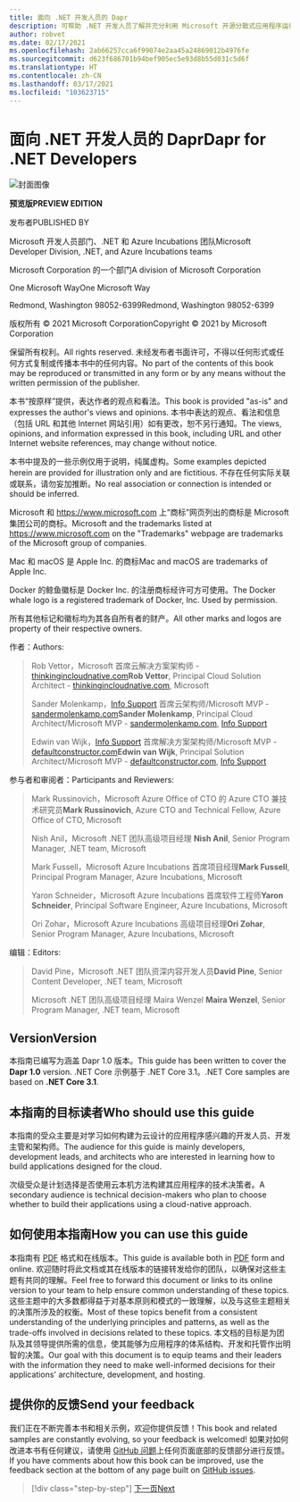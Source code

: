 ```yaml
---
title: 面向 .NET 开发人员的 Dapr
description: 可帮助 .NET 开发人员了解并充分利用 Microsoft 开源分散式应用程序运行时的全部功能的指南。
author: robvet
ms.date: 02/17/2021
ms.openlocfilehash: 2ab66257cca6f99074e2aa45a24869012b4976fe
ms.sourcegitcommit: d623f686701b94bef905ec5e93d8b55d031c5d6f
ms.translationtype: HT
ms.contentlocale: zh-CN
ms.lasthandoff: 03/17/2021
ms.locfileid: "103623715"
---
```

# <a name="dapr-for-net-developers"></a><span data-ttu-id="1a15d-103">面向 .NET 开发人员的 Dapr</span><span class="sxs-lookup"><span data-stu-id="1a15d-103">Dapr for .NET Developers</span></span>

![封面图像](./media/cover.png)

<span data-ttu-id="1a15d-105">**预览版**</span><span class="sxs-lookup"><span data-stu-id="1a15d-105">**PREVIEW EDITION**</span></span>

<span data-ttu-id="1a15d-106">发布者</span><span class="sxs-lookup"><span data-stu-id="1a15d-106">PUBLISHED BY</span></span>

<span data-ttu-id="1a15d-107">Microsoft 开发人员部门、.NET 和 Azure Incubations 团队</span><span class="sxs-lookup"><span data-stu-id="1a15d-107">Microsoft Developer Division, .NET, and Azure Incubations teams</span></span>

<span data-ttu-id="1a15d-108">Microsoft Corporation 的一个部门</span><span class="sxs-lookup"><span data-stu-id="1a15d-108">A division of Microsoft Corporation</span></span>

<span data-ttu-id="1a15d-109">One Microsoft Way</span><span class="sxs-lookup"><span data-stu-id="1a15d-109">One Microsoft Way</span></span>

<span data-ttu-id="1a15d-110">Redmond, Washington 98052-6399</span><span class="sxs-lookup"><span data-stu-id="1a15d-110">Redmond, Washington 98052-6399</span></span>

<span data-ttu-id="1a15d-111">版权所有 &copy; 2021 Microsoft Corporation</span><span class="sxs-lookup"><span data-stu-id="1a15d-111">Copyright &copy; 2021 by Microsoft Corporation</span></span>

<span data-ttu-id="1a15d-112">保留所有权利。</span><span class="sxs-lookup"><span data-stu-id="1a15d-112">All rights reserved.</span></span> <span data-ttu-id="1a15d-113">未经发布者书面许可，不得以任何形式或任何方式复制或传播本书中的任何内容。</span><span class="sxs-lookup"><span data-stu-id="1a15d-113">No part of the contents of this book may be reproduced or transmitted in any form or by any means without the written permission of the publisher.</span></span>

<span data-ttu-id="1a15d-114">本书“按原样”提供，表达作者的观点和看法。</span><span class="sxs-lookup"><span data-stu-id="1a15d-114">This book is provided "as-is" and expresses the author's views and opinions.</span></span> <span data-ttu-id="1a15d-115">本书中表达的观点、看法和信息（包括 URL 和其他 Internet 网站引用）如有更改，恕不另行通知。</span><span class="sxs-lookup"><span data-stu-id="1a15d-115">The views, opinions, and information expressed in this book, including URL and other Internet website references, may change without notice.</span></span>

<span data-ttu-id="1a15d-116">本书中提及的一些示例仅用于说明，纯属虚构。</span><span class="sxs-lookup"><span data-stu-id="1a15d-116">Some examples depicted herein are provided for illustration only and are fictitious.</span></span> <span data-ttu-id="1a15d-117">不存在任何实际关联或联系，请勿妄加推断。</span><span class="sxs-lookup"><span data-stu-id="1a15d-117">No real association or connection is intended or should be inferred.</span></span>

<span data-ttu-id="1a15d-118">Microsoft 和 <https://www.microsoft.com> 上“商标”网页列出的商标是 Microsoft 集团公司的商标。</span><span class="sxs-lookup"><span data-stu-id="1a15d-118">Microsoft and the trademarks listed at <https://www.microsoft.com> on the "Trademarks" webpage are trademarks of the Microsoft group of companies.</span></span>

<span data-ttu-id="1a15d-119">Mac 和 macOS 是 Apple Inc. 的商标</span><span class="sxs-lookup"><span data-stu-id="1a15d-119">Mac and macOS are trademarks of Apple Inc.</span></span>

<span data-ttu-id="1a15d-120">Docker 的鲸鱼徽标是 Docker Inc. 的注册商标经许可方可使用。</span><span class="sxs-lookup"><span data-stu-id="1a15d-120">The Docker whale logo is a registered trademark of Docker, Inc. Used by permission.</span></span>

<span data-ttu-id="1a15d-121">所有其他标记和徽标均为其各自所有者的财产。</span><span class="sxs-lookup"><span data-stu-id="1a15d-121">All other marks and logos are property of their respective owners.</span></span>

<span data-ttu-id="1a15d-122">作者：</span><span class="sxs-lookup"><span data-stu-id="1a15d-122">Authors:</span></span>

> <span data-ttu-id="1a15d-123">Rob Vettor，Microsoft 首席云解决方案架构师 - [thinkingincloudnative.com](https://thinkingincloudnative.com/about/)</span><span class="sxs-lookup"><span data-stu-id="1a15d-123">**Rob Vettor**, Principal Cloud Solution Architect - [thinkingincloudnative.com](https://thinkingincloudnative.com/about/), Microsoft</span></span>
>
> <span data-ttu-id="1a15d-124">Sander Molenkamp，[Info Support](https://www.infosupport.com/en/) 首席云架构师/Microsoft MVP - [sandermolenkamp.com](https://www.sandermolenkamp.com)</span><span class="sxs-lookup"><span data-stu-id="1a15d-124">**Sander Molenkamp**, Principal Cloud Architect/Microsoft MVP - [sandermolenkamp.com](https://www.sandermolenkamp.com), [Info Support](https://www.infosupport.com/en/)</span></span>
>
> <span data-ttu-id="1a15d-125">Edwin van Wijk，[Info Support](https://www.infosupport.com/en/) 首席解决方案架构师/Microsoft MVP - [defaultconstructor.com](https://defaultconstructor.com)</span><span class="sxs-lookup"><span data-stu-id="1a15d-125">**Edwin van Wijk**, Principal Solution Architect/Microsoft MVP - [defaultconstructor.com](https://defaultconstructor.com), [Info Support](https://www.infosupport.com/en/)</span></span>

<span data-ttu-id="1a15d-126">参与者和审阅者：</span><span class="sxs-lookup"><span data-stu-id="1a15d-126">Participants and Reviewers:</span></span>

> <span data-ttu-id="1a15d-127">Mark Russinovich，Microsoft Azure Office of CTO 的 Azure CTO 兼技术研究员</span><span class="sxs-lookup"><span data-stu-id="1a15d-127">**Mark Russinovich**, Azure CTO and Technical Fellow, Azure Office of CTO, Microsoft</span></span>
>
> <span data-ttu-id="1a15d-128">Nish Anil，Microsoft .NET 团队高级项目经理 </span><span class="sxs-lookup"><span data-stu-id="1a15d-128">**Nish Anil**, Senior Program Manager, .NET team, Microsoft</span></span>
>
> <span data-ttu-id="1a15d-129">Mark Fussell，Microsoft Azure Incubations 首席项目经理</span><span class="sxs-lookup"><span data-stu-id="1a15d-129">**Mark Fussell**, Principal Program Manager, Azure Incubations, Microsoft</span></span>
>
> <span data-ttu-id="1a15d-130">Yaron Schneider，Microsoft Azure Incubations 首席软件工程师</span><span class="sxs-lookup"><span data-stu-id="1a15d-130">**Yaron Schneider**, Principal Software Engineer, Azure Incubations, Microsoft</span></span>
>
> <span data-ttu-id="1a15d-131">Ori Zohar，Microsoft Azure Incubations 高级项目经理</span><span class="sxs-lookup"><span data-stu-id="1a15d-131">**Ori Zohar**, Senior Program Manager, Azure Incubations, Microsoft</span></span>

<span data-ttu-id="1a15d-132">编辑：</span><span class="sxs-lookup"><span data-stu-id="1a15d-132">Editors:</span></span>

> <span data-ttu-id="1a15d-133">David Pine，Microsoft .NET 团队资深内容开发人员</span><span class="sxs-lookup"><span data-stu-id="1a15d-133">**David Pine**, Senior Content Developer, .NET team, Microsoft</span></span>
>
> <span data-ttu-id="1a15d-134">Microsoft .NET 团队高级项目经理 Maira Wenzel </span><span class="sxs-lookup"><span data-stu-id="1a15d-134">**Maira Wenzel**, Senior Program Manager, .NET team, Microsoft</span></span>

## <a name="version"></a><span data-ttu-id="1a15d-135">Version</span><span class="sxs-lookup"><span data-stu-id="1a15d-135">Version</span></span>

<span data-ttu-id="1a15d-136">本指南已编写为涵盖 Dapr 1.0 版本。</span><span class="sxs-lookup"><span data-stu-id="1a15d-136">This guide has been written to cover the **Dapr 1.0** version.</span></span> <span data-ttu-id="1a15d-137">.NET Core 示例基于 .NET Core 3.1。</span><span class="sxs-lookup"><span data-stu-id="1a15d-137">.NET Core samples are based on **.NET Core 3.1**.</span></span>

## <a name="who-should-use-this-guide"></a><span data-ttu-id="1a15d-138">本指南的目标读者</span><span class="sxs-lookup"><span data-stu-id="1a15d-138">Who should use this guide</span></span>

<span data-ttu-id="1a15d-139">本指南的受众主要是对学习如何构建为云设计的应用程序感兴趣的开发人员、开发主管和架构师。</span><span class="sxs-lookup"><span data-stu-id="1a15d-139">The audience for this guide is mainly developers, development leads, and architects who are interested in learning how to build applications designed for the cloud.</span></span>

<span data-ttu-id="1a15d-140">次级受众是计划选择是否使用云本机方法构建其应用程序的技术决策者。</span><span class="sxs-lookup"><span data-stu-id="1a15d-140">A secondary audience is technical decision-makers who plan to choose whether to build their applications using a cloud-native approach.</span></span>

## <a name="how-you-can-use-this-guide"></a><span data-ttu-id="1a15d-141">如何使用本指南</span><span class="sxs-lookup"><span data-stu-id="1a15d-141">How you can use this guide</span></span>

<span data-ttu-id="1a15d-142">本指南有 [PDF](https://aka.ms/dapr-ebook) 格式和在线版本。</span><span class="sxs-lookup"><span data-stu-id="1a15d-142">This guide is available both in [PDF](https://aka.ms/dapr-ebook) form and online.</span></span> <span data-ttu-id="1a15d-143">欢迎随时将此文档或其在线版本的链接转发给你的团队，以确保对这些主题有共同的理解。</span><span class="sxs-lookup"><span data-stu-id="1a15d-143">Feel free to forward this document or links to its online version to your team to help ensure common understanding of these topics.</span></span> <span data-ttu-id="1a15d-144">这些主题中的大多数都得益于对基本原则和模式的一致理解，以及与这些主题相关的决策所涉及的权衡。</span><span class="sxs-lookup"><span data-stu-id="1a15d-144">Most of these topics benefit from a consistent understanding of the underlying principles and patterns, as well as the trade-offs involved in decisions related to these topics.</span></span> <span data-ttu-id="1a15d-145">本文档的目标是为团队及其领导提供所需的信息，使其能够为应用程序的体系结构、开发和托管作出明智的决策。</span><span class="sxs-lookup"><span data-stu-id="1a15d-145">Our goal with this document is to equip teams and their leaders with the information they need to make well-informed decisions for their applications' architecture, development, and hosting.</span></span>

## <a name="send-your-feedback"></a><span data-ttu-id="1a15d-146">提供你的反馈</span><span class="sxs-lookup"><span data-stu-id="1a15d-146">Send your feedback</span></span>

<span data-ttu-id="1a15d-147">我们正在不断完善本书和相关示例，欢迎你提供反馈！</span><span class="sxs-lookup"><span data-stu-id="1a15d-147">This book and related samples are constantly evolving, so your feedback is welcomed!</span></span> <span data-ttu-id="1a15d-148">如果对如何改进本书有任何建议，请使用 [GitHub 问题](https://github.com/dotnet/docs/issues)上任何页面底部的反馈部分进行反馈。</span><span class="sxs-lookup"><span data-stu-id="1a15d-148">If you have comments about how this book can be improved, use the feedback section at the bottom of any page built on [GitHub issues](https://github.com/dotnet/docs/issues).</span></span>

>[!div class="step-by-step"]
>[<span data-ttu-id="1a15d-149">下一页</span><span class="sxs-lookup"><span data-stu-id="1a15d-149">Next</span></span>](foreword.md)
